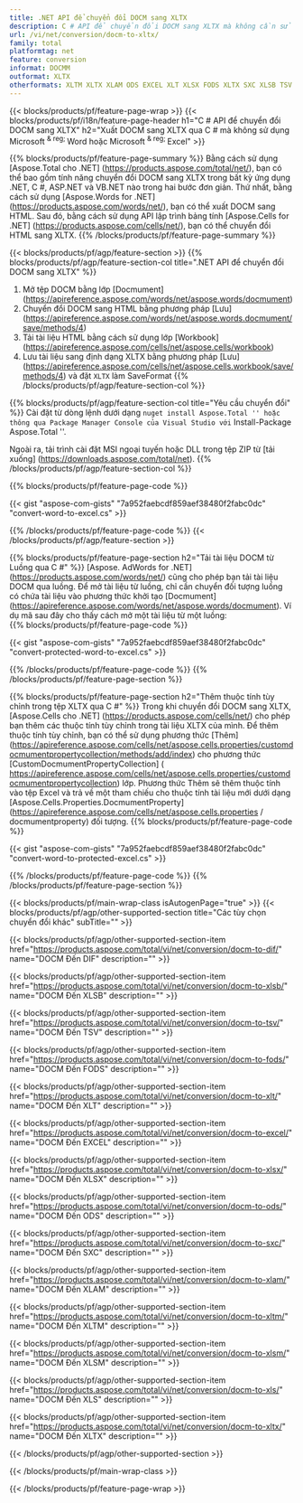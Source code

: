 ```yaml
---
title: .NET API để chuyển đổi DOCM sang XLTX
description: C # API để chuyển đổi DOCM sang XLTX mà không cần sử dụng Microsoft Excel hoặc Adobe Reader
url: /vi/net/conversion/docm-to-xltx/
family: total
platformtag: net
feature: conversion
informat: DOCMM
outformat: XLTX
otherformats: XLTM XLTX XLAM ODS EXCEL XLT XLSX FODS XLTX SXC XLSB TSV XLSM DIF
---
```

{{< blocks/products/pf/feature-page-wrap >}}
{{< blocks/products/pf/i18n/feature-page-header h1="C # API để chuyển đổi DOCM sang XLTX" h2="Xuất DOCM sang XLTX qua C # mà không sử dụng Microsoft <sup> & reg; </sup> Word hoặc Microsoft <sup> & reg; </sup> Excel" >}}

{{% blocks/products/pf/feature-page-summary %}}
Bằng cách sử dụng [Aspose.Total cho .NET] (https://products.aspose.com/total/net/), bạn có thể bao gồm tính năng chuyển đổi DOCM sang XLTX trong bất kỳ ứng dụng .NET, C #, ASP.NET và VB.NET nào trong hai bước đơn giản. Thứ nhất, bằng cách sử dụng [Aspose.Words for .NET] (https://products.aspose.com/words/net/), bạn có thể xuất DOCM sang HTML. Sau đó, bằng cách sử dụng API lập trình bảng tính [Aspose.Cells for .NET] (https://products.aspose.com/cells/net/), bạn có thể chuyển đổi HTML sang XLTX.
{{% /blocks/products/pf/feature-page-summary  %}}

{{< blocks/products/pf/agp/feature-section >}}
{{% blocks/products/pf/agp/feature-section-col title=".NET API để chuyển đổi DOCM sang XLTX" %}}
1. Mở tệp DOCM bằng lớp [Docmument] (https://apireference.aspose.com/words/net/aspose.words/docmument)
2. Chuyển đổi DOCM sang HTML bằng phương pháp [Lưu] (https://apireference.aspose.com/words/net/aspose.words.docmument/save/methods/4)
3. Tải tài liệu HTML bằng cách sử dụng lớp [Workbook] (https://apireference.aspose.com/cells/net/aspose.cells/workbook)
4. Lưu tài liệu sang định dạng XLTX bằng phương pháp [Lưu] (https://apireference.aspose.com/cells/net/aspose.cells.workbook/save/methods/4) và đặt `XLTX` làm SaveFormat
{{% /blocks/products/pf/agp/feature-section-col %}}

{{% blocks/products/pf/agp/feature-section-col title="Yêu cầu chuyển đổi" %}}
Cài đặt từ dòng lệnh dưới dạng `` nuget install Aspose.Total '' hoặc thông qua Package Manager Console của Visual Studio với `` Install-Package Aspose.Total ''.

Ngoài ra, tải trình cài đặt MSI ngoại tuyến hoặc DLL trong tệp ZIP từ [tải xuống] (https://downloads.aspose.com/total/net).
{{% /blocks/products/pf/agp/feature-section-col %}}

{{% blocks/products/pf/feature-page-code %}}

{{< gist "aspose-com-gists" "7a952faebcdf859aef38480f2fabc0dc" "convert-word-to-excel.cs" >}}

{{% /blocks/products/pf/feature-page-code %}}
{{< /blocks/products/pf/agp/feature-section >}}

{{% blocks/products/pf/feature-page-section  h2="Tải tài liệu DOCM từ Luồng qua C #" %}}
[Aspose. AdWords for .NET] (https://products.aspose.com/words/net/) cũng cho phép bạn tải tài liệu DOCM qua luồng. Để mở tài liệu từ luồng, chỉ cần chuyển đối tượng luồng có chứa tài liệu vào phương thức khởi tạo [Docmument] (https://apireference.aspose.com/words/net/aspose.words/docmument). Ví dụ mã sau đây cho thấy cách mở một tài liệu từ một luồng:  
{{% blocks/products/pf/feature-page-code %}}

{{< gist "aspose-com-gists" "7a952faebcdf859aef38480f2fabc0dc" "convert-protected-word-to-excel.cs" >}}
{{% /blocks/products/pf/feature-page-code  %}}
{{% /blocks/products/pf/feature-page-section %}}

{{% blocks/products/pf/feature-page-section  h2="Thêm thuộc tính tùy chỉnh trong tệp XLTX qua C #" %}}
Trong khi chuyển đổi DOCM sang XLTX, [Aspose.Cells cho .NET] (https://products.aspose.com/cells/net/) cho phép bạn thêm các thuộc tính tùy chỉnh trong tài liệu XLTX của mình. Để thêm thuộc tính tùy chỉnh, bạn có thể sử dụng phương thức [Thêm] (https://apireference.aspose.com/cells/net/aspose.cells.properties/customdocmumentpropertycollection/methods/add/index) cho phương thức [CustomDocmumentPropertyCollection] ( https://apireference.aspose.com/cells/net/aspose.cells.properties/customdocmumentpropertycollection) lớp. Phương thức Thêm sẽ thêm thuộc tính vào tệp Excel và trả về một tham chiếu cho thuộc tính tài liệu mới dưới dạng [Aspose.Cells.Properties.DocmumentProperty] (https://apireference.aspose.com/cells/net/aspose.cells.properties / docmumentproperty) đối tượng. 
{{% blocks/products/pf/feature-page-code %}}

{{< gist "aspose-com-gists" "7a952faebcdf859aef38480f2fabc0dc" "convert-word-to-protected-excel.cs" >}}
{{% /blocks/products/pf/feature-page-code  %}}
{{% /blocks/products/pf/feature-page-section %}}

{{< blocks/products/pf/main-wrap-class isAutogenPage="true" >}}
{{< blocks/products/pf/agp/other-supported-section title="Các tùy chọn chuyển đổi khác" subTitle="" >}}

{{< blocks/products/pf/agp/other-supported-section-item href="https://products.aspose.com/total/vi/net/conversion/docm-to-dif/" name="DOCM Đến DIF" description="" >}}

{{< blocks/products/pf/agp/other-supported-section-item href="https://products.aspose.com/total/vi/net/conversion/docm-to-xlsb/" name="DOCM Đến XLSB" description="" >}}

{{< blocks/products/pf/agp/other-supported-section-item href="https://products.aspose.com/total/vi/net/conversion/docm-to-tsv/" name="DOCM Đến TSV" description="" >}}

{{< blocks/products/pf/agp/other-supported-section-item href="https://products.aspose.com/total/vi/net/conversion/docm-to-fods/" name="DOCM Đến FODS" description="" >}}

{{< blocks/products/pf/agp/other-supported-section-item href="https://products.aspose.com/total/vi/net/conversion/docm-to-xlt/" name="DOCM Đến XLT" description="" >}}

{{< blocks/products/pf/agp/other-supported-section-item href="https://products.aspose.com/total/vi/net/conversion/docm-to-excel/" name="DOCM Đến EXCEL" description="" >}}

{{< blocks/products/pf/agp/other-supported-section-item href="https://products.aspose.com/total/vi/net/conversion/docm-to-xlsx/" name="DOCM Đến XLSX" description="" >}}

{{< blocks/products/pf/agp/other-supported-section-item href="https://products.aspose.com/total/vi/net/conversion/docm-to-ods/" name="DOCM Đến ODS" description="" >}}

{{< blocks/products/pf/agp/other-supported-section-item href="https://products.aspose.com/total/vi/net/conversion/docm-to-sxc/" name="DOCM Đến SXC" description="" >}}

{{< blocks/products/pf/agp/other-supported-section-item href="https://products.aspose.com/total/vi/net/conversion/docm-to-xlam/" name="DOCM Đến XLAM" description="" >}}

{{< blocks/products/pf/agp/other-supported-section-item href="https://products.aspose.com/total/vi/net/conversion/docm-to-xltm/" name="DOCM Đến XLTM" description="" >}}

{{< blocks/products/pf/agp/other-supported-section-item href="https://products.aspose.com/total/vi/net/conversion/docm-to-xlsm/" name="DOCM Đến XLSM" description="" >}}

{{< blocks/products/pf/agp/other-supported-section-item href="https://products.aspose.com/total/vi/net/conversion/docm-to-xls/" name="DOCM Đến XLS" description="" >}}

{{< blocks/products/pf/agp/other-supported-section-item href="https://products.aspose.com/total/vi/net/conversion/docm-to-xltx/" name="DOCM Đến XLTX" description="" >}}



{{< /blocks/products/pf/agp/other-supported-section >}}

{{< /blocks/products/pf/main-wrap-class >}}

{{< /blocks/products/pf/feature-page-wrap >}}